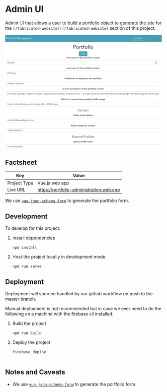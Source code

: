 # Admin UI
Admin UI that allows a user to build a portfolio object to generate the site for the `[/fabricated-website]([/fabricated-website)` section of this project.

![preview](/.project/images/preview-management-ui.png)

## Factsheet
| **Key**      | **Value**                                |
|--------------|------------------------------------------|
| Project Type | Vue.js web app                           |
| Live URL     | https://portfolio-administration.web.app |


We use [`vue-json-schema-form`](https://www.npmjs.com/package/vue-json-schema-form) to generate the portfolio form.

## Development
To develop for this project:
1. Install dependencies
	```
	npm install
	```
2. Host the project locally in development mode
	```
	npm run serve
	```

## Deployment
Deployment will soon be handled by our github workflow on push to the master branch.

Manual deployment is not recommended but in case we ever need to do the following on a machine with the firebase cli installed.

1. Build the project
	```
	npm run build
	```
2. Deploy the project
	```
	firebase deploy


## Notes and Caveats
- We use [`vue-json-schema-form`](https://www.npmjs.com/package/vue-json-schema-form) to generate the portfolio form.
